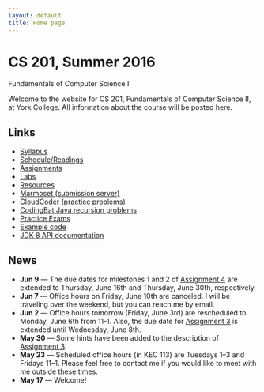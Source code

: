 ```yaml
---
layout: default
title: Home page
---
```


# CS 201, Summer 2016

<div id="subtitle">Fundamentals of Computer Science II</div>

Welcome to the website for CS 201, Fundamentals of Computer Science II, at York College.  All information about the course will be posted here.

## Links

* [Syllabus](syllabus.html)
* [Schedule/Readings](schedule.html)
* [Assignments](assign/index.html)
* [Labs](labs/index.html)
* [Resources](resources/index.html)
* [Marmoset (submission server)](https://cs.ycp.edu/marmoset)
* [CloudCoder (practice problems)](https://cs.ycp.edu/cloudcoder)
* [CodingBat Java recursion problems](http://codingbat.com/java/Recursion-1)
* [Practice Exams](practice/index.html)
* [Example code](examples/index.html)
* [JDK 8 API documentation](https://docs.oracle.com/javase/8/docs/api/)

## News

* **Jun 9** &mdash; The due dates for milestones 1 and 2 of [Assignment 4](assign/assign04.html) are extended to Thursday, June 16th and Thursday, June 30th, respectively.
* **Jun 7** &mdash; Office hours on Friday, June 10th are canceled.  I will be traveling over the weekend, but you can reach me by email.
* **Jun 2** &mdash; Office hours tomorrow (Friday, June 3rd) are rescheduled to Monday, June 6th from 11-1.  Also, the due date for [Assignment 3](assign/assign03.html) is extended until Wednesday, June 8th.
* **May 30** &mdash; Some hints have been added to the description of [Assignment 3](assign/assign03.html).
* **May 23** &mdash; Scheduled office hours (in KEC 113) are Tuesdays 1&ndash;3 and Fridays 11&ndash;1.  Please feel free to contact me if you would like to meet with me outside these times.
* **May 17** &mdash; Welcome!
